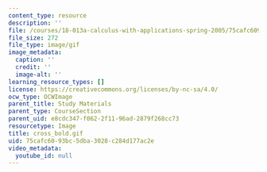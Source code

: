 ```yaml
---
content_type: resource
description: ''
file: /courses/18-013a-calculus-with-applications-spring-2005/75cafc6093bc5dba3028c284d177ac2e_cross_bold.gif
file_size: 272
file_type: image/gif
image_metadata:
  caption: ''
  credit: ''
  image-alt: ''
learning_resource_types: []
license: https://creativecommons.org/licenses/by-nc-sa/4.0/
ocw_type: OCWImage
parent_title: Study Materials
parent_type: CourseSection
parent_uid: e8cdc347-f062-2f11-96ad-2879f268cc73
resourcetype: Image
title: cross_bold.gif
uid: 75cafc60-93bc-5dba-3028-c284d177ac2e
video_metadata:
  youtube_id: null
---
```

